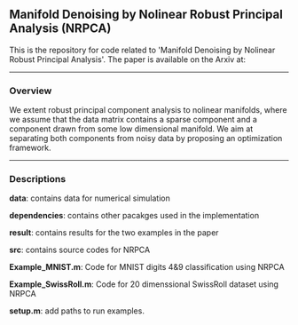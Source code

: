 ## Manifold Denoising by Nolinear Robust Principal Analysis (NRPCA)

This is the repository for code related to 'Manifold Denoising by Nolinear Robust Principal Analysis'. The paper is available on the Arxiv at: 

***

### Overview
We extent robust principal component analysis to nolinear manifolds, where we assume that the data matrix contains a sparse component and a component drawn from some low dimensional manifold. We aim at separating both components from noisy data by proposing an optimization framework.

***

### Descriptions
**data**: contains data for numerical simulation

**dependencies**: contains other pacakges used in the implementation

**result**: contains results for the two examples in the paper

**src**: contains source codes for NRPCA

**Example_MNIST.m**: Code for MNIST digits 4&9 classification using NRPCA

**Example_SwissRoll.m**: Code for 20 dimenssional SwissRoll dataset using NRPCA

**setup.m**: add paths to run examples.

